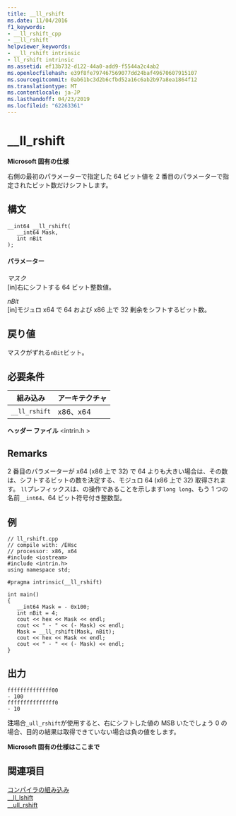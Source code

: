 ```yaml
---
title: __ll_rshift
ms.date: 11/04/2016
f1_keywords:
- __ll_rshift_cpp
- __ll_rshift
helpviewer_keywords:
- __ll_rshift intrinsic
- ll_rshift intrinsic
ms.assetid: ef13b732-d122-44a0-add9-f5544a2c4ab2
ms.openlocfilehash: e39f8fe797467569077dd24baf49670607915107
ms.sourcegitcommit: 0ab61bc3d2b6cfbd52a16c6ab2b97a8ea1864f12
ms.translationtype: MT
ms.contentlocale: ja-JP
ms.lasthandoff: 04/23/2019
ms.locfileid: "62263361"
---
```

# <a name="llrshift"></a>__ll_rshift

**Microsoft 固有の仕様**

右側の最初のパラメーターで指定した 64 ビット値を 2 番目のパラメーターで指定されたビット数だけシフトします。

## <a name="syntax"></a>構文

```
__int64 __ll_rshift(
   __int64 Mask,
   int nBit
);
```

#### <a name="parameters"></a>パラメーター

*マスク*<br/>
[in]右にシフトする 64 ビット整数値。

*nBit*<br/>
[in]モジュロ x64 で 64 および x86 上で 32 剰余をシフトするビット数。

## <a name="return-value"></a>戻り値

マスクがずれる`nBit`ビット。

## <a name="requirements"></a>必要条件

|組み込み|アーキテクチャ|
|---------------|------------------|
|`__ll_rshift`|x86、x64|

**ヘッダー ファイル** \<intrin.h >

## <a name="remarks"></a>Remarks

2 番目のパラメーターが x64 (x86 上で 32) で 64 よりも大きい場合は、その数は、シフトするビットの数を決定する、モジュロ 64 (x86 上で 32) 取得されます。 `ll`プレフィックスは、の操作であることを示します`long long`、もう 1 つの名前`__int64`、64 ビット符号付き整数型。

## <a name="example"></a>例

```
// ll_rshift.cpp
// compile with: /EHsc
// processor: x86, x64
#include <iostream>
#include <intrin.h>
using namespace std;

#pragma intrinsic(__ll_rshift)

int main()
{
   __int64 Mask = - 0x100;
   int nBit = 4;
   cout << hex << Mask << endl;
   cout << " - " << (- Mask) << endl;
   Mask = __ll_rshift(Mask, nBit);
   cout << hex << Mask << endl;
   cout << " - " << (- Mask) << endl;
}
```

## <a name="output"></a>出力

```
ffffffffffffff00
- 100
fffffffffffffff0
- 10
```

**注**場合`_ull_rshift`が使用すると、右にシフトした値の MSB いたでしょう 0 の場合、目的の結果は取得できていない場合は負の値をします。

**Microsoft 固有の仕様はここまで**

## <a name="see-also"></a>関連項目

[コンパイラの組み込み](../intrinsics/compiler-intrinsics.md)<br/>
[__ll_lshift](../intrinsics/ll-lshift.md)<br/>
[__ull_rshift](../intrinsics/ull-rshift.md)